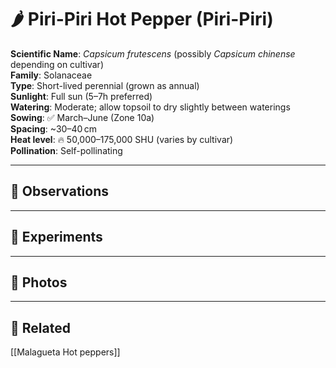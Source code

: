 # 🌶️ Piri-Piri Hot Pepper (Piri-Piri)

**Scientific Name**: *Capsicum frutescens* (possibly *Capsicum chinense* depending on cultivar)  
**Family**: Solanaceae  
**Type**: Short-lived perennial (grown as annual)  
**Sunlight**: Full sun (5–7h preferred)  
**Watering**: Moderate; allow topsoil to dry slightly between waterings  
**Sowing**: ✅ March–June (Zone 10a)  
**Spacing**: ~30–40 cm  
**Heat level**: 🔥 50,000–175,000 SHU (varies by cultivar)  
**Pollination**: Self-pollinating

---

## 🧬 Observations


---

## 🧪 Experiments

<!-- Add companion planting, container variation, pruning, etc. -->

---

## 📸 Photos

<!-- Drop images as `piri-piri_YYYY-MM-DD.jpg` -->

---

## 🔗 Related

[[Malagueta Hot peppers]]